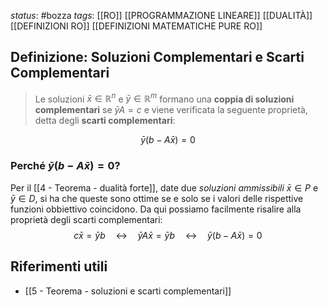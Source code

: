 *status*: #bozza 
*tags*: [[RO]] [[PROGRAMMAZIONE LINEARE]] [[DUALITÀ]] [[DEFINIZIONI RO]] [[DEFINIZIONI MATEMATICHE PURE RO]]

## Definizione: Soluzioni Complementari e Scarti Complementari

> Le soluzioni $\bar{x} \in \mathbb{R}^n$ e $\bar{y} \in \mathbb{R}^m$ formano una **coppia di soluzioni complementari** se $\bar{y}A=c$ e viene verificata la seguente proprietà, detta degli **scarti complementari**:

$$
\bar{y}(b-A \bar{x})=0
$$
### Perché $\bar{y}(b-A \bar{x})=0$?
Per il [[4 - Teorema - dualità forte]], date due *soluzioni ammissibili* $\bar{x} \in P$ e $\bar{y} \in D$, si ha che queste sono ottime se e solo se i valori delle rispettive funzioni obbiettivo coincidono. Da qui possiamo facilmente risalire alla proprietà degli scarti complementari:
$$
c \bar{x} = \bar{y} b
\quad \leftrightarrow \quad 
\bar{y}A \bar{x} = \bar{y} b
 \quad \leftrightarrow \quad
 \bar{y} (b - A \bar{x}) = 0
$$

## Riferimenti utili

* [[5 - Teorema - soluzioni e scarti complementari]]